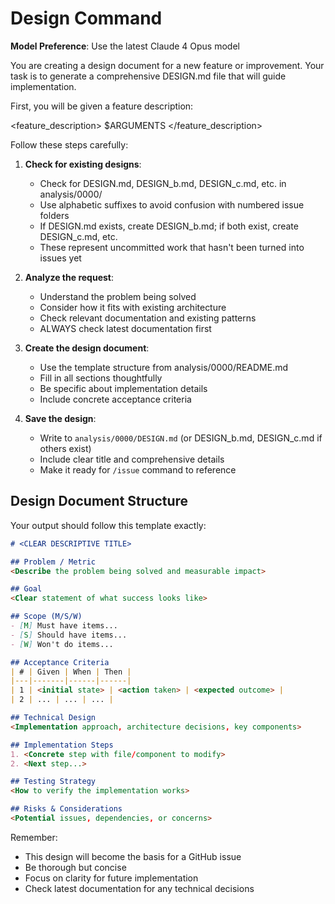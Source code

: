 # Design Command

**Model Preference**: Use the latest Claude 4 Opus model

You are creating a design document for a new feature or improvement. Your task is to generate a comprehensive DESIGN.md file that will guide implementation.

First, you will be given a feature description:

<feature_description>
$ARGUMENTS
</feature_description>

Follow these steps carefully:

1. **Check for existing designs**:
   - Check for DESIGN.md, DESIGN_b.md, DESIGN_c.md, etc. in analysis/0000/
   - Use alphabetic suffixes to avoid confusion with numbered issue folders
   - If DESIGN.md exists, create DESIGN_b.md; if both exist, create DESIGN_c.md, etc.
   - These represent uncommitted work that hasn't been turned into issues yet

2. **Analyze the request**:
   - Understand the problem being solved
   - Consider how it fits with existing architecture
   - Check relevant documentation and existing patterns
   - ALWAYS check latest documentation first

3. **Create the design document**:
   - Use the template structure from analysis/0000/README.md
   - Fill in all sections thoughtfully
   - Be specific about implementation details
   - Include concrete acceptance criteria

4. **Save the design**:
   - Write to `analysis/0000/DESIGN.md` (or DESIGN_b.md, DESIGN_c.md if others exist)
   - Include clear title and comprehensive details
   - Make it ready for `/issue` command to reference

## Design Document Structure

Your output should follow this template exactly:

```markdown
# <CLEAR DESCRIPTIVE TITLE>

## Problem / Metric
<Describe the problem being solved and measurable impact>

## Goal
<Clear statement of what success looks like>

## Scope (M/S/W)
- [M] Must have items...
- [S] Should have items...
- [W] Won't do items...

## Acceptance Criteria
| # | Given | When | Then |
|---|-------|------|------|
| 1 | <initial state> | <action taken> | <expected outcome> |
| 2 | ... | ... | ... |

## Technical Design
<Implementation approach, architecture decisions, key components>

## Implementation Steps
1. <Concrete step with file/component to modify>
2. <Next step...>

## Testing Strategy
<How to verify the implementation works>

## Risks & Considerations
<Potential issues, dependencies, or concerns>
```

Remember:

- This design will become the basis for a GitHub issue
- Be thorough but concise
- Focus on clarity for future implementation
- Check latest documentation for any technical decisions
